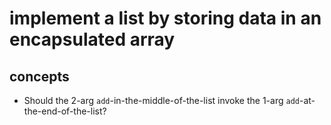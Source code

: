 # implement a list by storing data in an encapsulated array

## concepts
* Should the 2-arg `add`-in-the-middle-of-the-list invoke the 
1-arg `add`-at-the-end-of-the-list?

